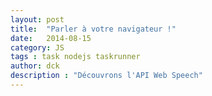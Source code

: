 ```yaml
---
layout: post
title:  "Parler à votre navigateur !"
date:   2014-08-15
category: JS
tags : task nodejs taskrunner
author: dck
description : "Découvrons l'API Web Speech"
---
```

